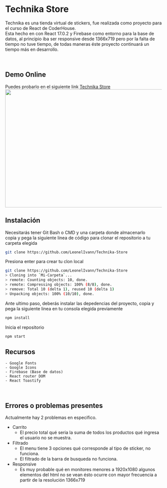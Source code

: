 # Technika Store
Technika es una tienda virtual de stickers, fue realizada como proyecto para el curso de React de CoderHouse. <br>
Esta hecho en con React 17.0.2 y Firebase como entorno para la base de datos, al principio iba ser responsive desde 1366x719 pero por la falta de tiempo no tuve tiempo, de todas maneras éste proyecto continuará un tiempo más en desarrollo.

<br>

## Demo Online 
Puedes probarlo en el siguiente link
<a href="https://leonelivann.github.io/Technika-Store"> Technika Store </a> <br>
<img src="https://media.giphy.com/media/jwkmmBAANAt36F79c2/giphy.gif" width="620" height="380" />


## Instalación
Necesitarás tener Git Bash o CMD y una carpeta donde almacenarlo <br> copia y pega la siguiente linea de código para clonar el repositorio a tu carpeta elegida
```bash
git clone https://github.com/LeonelIvann/Technika-Store
```
Presiona enter para crear tu clon local
```bash
git clone https://github.com/LeonelIvann/Technika-Store
> Cloning into `Mi-Carpeta`...
> remote: Counting objects: 10, done.
> remote: Compressing objects: 100% (8/8), done.
> remove: Total 10 (delta 1), reused 10 (delta 1)
> Unpacking objects: 100% (10/10), done.
```
Ante ultimo paso, deberás instalar las depedencias del proyecto, copia y pega la siguiente linea en tu consola elegida previamente 
```bash
npm install
```
Inicia el repositorio
```bash
npm start
```

## Recursos
```
- Google Fonts
- Google Icons
- Firebase (Base de datos)
- React router DOM
- React Toastify
```
<br>

## Errores o problemas presentes

Actualmente hay 2 problemas en especifico.
- Carrito
    - El precio total qué seria la suma de todos los productos qué ingresa el usuario no se muestra.
- Filtrado
  - El menu tiene 3 opciones qué corresponde al tipo de sticker, no funciona.
  - El filtrado de la barra de busqueda no funciona.
- Responsive
    - Es muy probable qué en monitores menores a 1920x1080 algunos elementos del html no se vean
    ésto ocurre con mayor frecuencia a partir de la resolución 1366x719

<br>